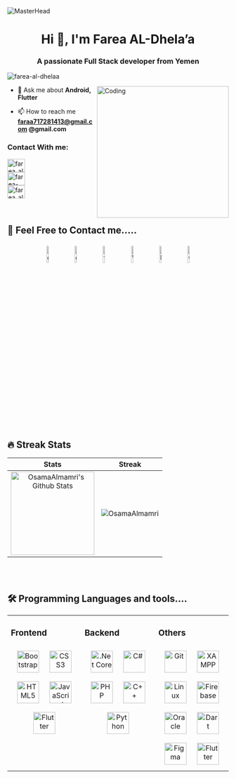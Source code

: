 <div align="center">  

</div>  
<img src="https://1.bp.blogspot.com/-7A4WynwLsMw/XbBpCXG8fHI/AAAAAAAAMt4/uOa1bpLskYgrwGbllhSu2SDj_Mig8SXJQCLcBGAsYHQ/s1600/2000_600px.gif" alt="MasterHead" style="max-width: 100%; display: inline-block;" data-target="animated-image.originalImage">
<h1 align="center">Hi 👋, I'm Farea AL-Dhela’a</h1>

<h3 align="center">A passionate Full Stack developer from Yemen</h3>

<p align="left"> <img src="https://komarev.com/ghpvc/?username=farea-al-dhelaa&label=Profile%20views&color=0e75b6&style=flat" alt="farea-al-dhelaa" /> </p>

<img align="right" alt="Coding" src="https://cdn.dribbble.com/users/1162077/screenshots/3848914/programmer.gif"  style="width:300px !important; display: inline-block;" data-target="animated-image.originalImage">


- 💬 Ask me about **Android, Flutter**

- 📫 How to reach me **faraa717281413@gmail.com @gmail.com**

<h3 align="left">Contact With me:</h3>
<p align="left">
  <a href="https://twitter.com/farea_al_dhelaa" target="blank"><img align="center" src="https://raw.githubusercontent.com/rahuldkjain/github-profile-readme-generator/master/src/images/icons/Social/twitter.svg" alt="farea_al_dhelaa" height="30" width="40" /></a><br>
  <a href="https://linkedin.com/in/farea-al-dhelaa" target="blank"><img align="center" src="https://raw.githubusercontent.com/rahuldkjain/github-profile-readme-generator/master/src/images/icons/Social/linked-in-alt.svg" alt="farea-al-dhelaa" height="30" width="40" /></a><br>
  <a href="https://fb.com/faraa717281413@gmail.com " target="blank"></a>
  <a href="https://www.youtube.com/c/@farea_al_dhelaa" target="blank"><img align="center" src="https://raw.githubusercontent.com/rahuldkjain/github-profile-readme-generator/master/src/images/icons/Social/youtube.svg" alt="farea_al_dhelaa" height="30" width="40" /></a>
</p>

<br/>  

## 🥰 Feel Free to Contact me..... 
<div align="center">
  <a href="https://linktr.ee/YemenCodeCraft"><img alt="github" width="10%" style="padding:5px" src="https://github.com/YemenCodeCraft/profile-github/blob/main/linktree.png"/></a>
<a href="https://github.com/YemenCodeCraft"><img alt="github" width="10%" style="padding:5px" src="https://img.icons8.com/clouds/100/000000/github.png"/></a>
<a href="https://www.facebook.com/faraa.aldhelaa"><img alt="faceBook" width="10%" style="padding:5px" src="https://img.icons8.com/clouds/100/000000/facebook.png"/></a>
<a href="https://wsend.co/967717281413"><img alt="WhatsApp" width="10%" style="padding:5px" src="https://img.icons8.com/clouds/100/000000/whatsapp.png"/></a>
<a href="https://www.linkedin.com/in/%D9%81%D8%A7%D8%B1%D8%B9-%D8%A7%D9%84%D8%B6%D9%84%D8%A7%D8%B9-9624b431a/"><img alt="linkedin" width="10%" style="padding:5px" src="https://img.icons8.com/clouds/100/000000/linkedin.png"/></a>
<a href="https://faraa717281413@gmail.com
" ><img alt=Gmail  width="10%" style="padding:5px" src="https://img.icons8.com/clouds/100/000000/apple-mail.png"/></a> 
  
</div>  
  

<br/>  

## 🔥 Streak Stats

| Stats    | Streak    |
| :---: | :---: |
|<a href="https://github.com/OsamaAlmamri"><img alt="OsamaAlmamri's Github Stats" src="https://github-readme-stats.vercel.app/api?username=OsamaAlmamri&show_icons=true&count_private=true&show_owner=true" height="190px"/></a>|<img src="https://github-readme-streak-stats.herokuapp.com/?user=OsamaAlmamri&show_owner=true" alt="OsamaAlmamri"/>|


<br/>  


<br/>  


## 🛠️ Programming Languages and tools....

<table><tr><td valign="top" width="33%">



### Frontend  
<div align="center">  
<img style="margin: 10px" src="https://profilinator.rishav.dev/skills-assets/bootstrap-plain.svg" alt="Bootstrap" height="50" />  
<img style="margin: 10px" src="https://profilinator.rishav.dev/skills-assets/css3-original-wordmark.svg" alt="CSS3" height="50" />  
<img style="margin: 10px" src="https://profilinator.rishav.dev/skills-assets/html5-original-wordmark.svg" alt="HTML5" height="50" />  
<img style="margin: 10px" src="https://profilinator.rishav.dev/skills-assets/javascript-original.svg" alt="JavaScript" height="50" /> 
<a href="https://flutter.dev/" target="_blank"><img style="margin: 10px" src="https://profilinator.rishav.dev/skills-assets/flutterio-icon.svg" alt="Flutter" height="50" /></a>  
</div>

</td><td valign="top" width="33%">



### Backend  
<div align="center">  
   <img style="margin: 10px" src="https://profilinator.rishav.dev/skills-assets/dotnetcore.png" alt=".Net Core" height="50" />  
<img style="margin: 10px" src="https://profilinator.rishav.dev/skills-assets/csharp-original.svg" alt="C#" height="50" />  
   <img style="margin: 10px" src="https://profilinator.rishav.dev/skills-assets/php-original.svg" alt="PHP" height="50" />  
<img style="margin: 10px" src="https://profilinator.rishav.dev/skills-assets/cplusplus-original.svg" alt="C++" height="50" />  
<img style="margin: 10px" src="https://profilinator.rishav.dev/skills-assets/python-original.svg" alt="Python" height="50" />  
</div>

</td><td valign="top" width="33%">



### Others
<div align="center">  
<img style="margin: 10px" src="https://profilinator.rishav.dev/skills-assets/git-scm-icon.svg" alt="Git" height="50" />  
<img style="margin: 10px" src="https://profilinator.rishav.dev/skills-assets/xampp.png" alt="XAMPP" height="50" />  
<img style="margin: 10px" src="https://profilinator.rishav.dev/skills-assets/linux-original.svg" alt="Linux" height="50" />  
<img style="margin: 10px" src="https://profilinator.rishav.dev/skills-assets/firebase.png" alt="Firebase" height="50" />  
<img style="margin: 10px" src="https://profilinator.rishav.dev/skills-assets/oracle-original.svg" alt="Oracle" height="50" />
<a href="https://dart.dev/" target="_blank"><img style="margin: 10px" src="https://profilinator.rishav.dev/skills-assets/dartlang-icon.svg" alt="Dart" height="50" /></a>  
<a href="https://www.figma.com/" target="_blank"><img style="margin: 10px" src="https://profilinator.rishav.dev/skills-assets/figma-icon.svg" alt="Figma" height="50" /></a> 
<a href="https://flutter.dev/" target="_blank"><img style="margin: 10px" src="https://profilinator.rishav.dev/skills-assets/flutterio-icon.svg" alt="Flutter" height="50" /></a>  

</div>

</td></tr></table>  

<br/>  
